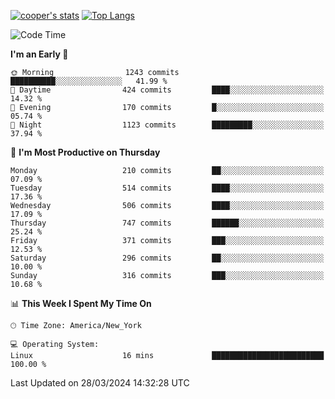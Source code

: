 [![cooper's stats](https://github-readme-stats-dwoluvhms-coopjz.vercel.app/api?username=coopjz&count_private=true)](https://github.com/coopjz/github-readme-stats)
[![Top Langs](https://github-readme-stats-dwoluvhms-coopjz.vercel.app/api/top-langs/?username=coopjz&count_private=true&langs_count=8&layout=compact)](https://github.com/coopjz/github-readme-stats)
<!--START_SECTION:waka-->
![Code Time](http://img.shields.io/badge/Code%20Time-2%20hrs%2026%20mins-blue)

**I'm an Early 🐤** 

```text
🌞 Morning                1243 commits        ██████████░░░░░░░░░░░░░░░   41.99 % 
🌆 Daytime                424 commits         ████░░░░░░░░░░░░░░░░░░░░░   14.32 % 
🌃 Evening                170 commits         █░░░░░░░░░░░░░░░░░░░░░░░░   05.74 % 
🌙 Night                  1123 commits        █████████░░░░░░░░░░░░░░░░   37.94 % 
```
📅 **I'm Most Productive on Thursday** 

```text
Monday                   210 commits         ██░░░░░░░░░░░░░░░░░░░░░░░   07.09 % 
Tuesday                  514 commits         ████░░░░░░░░░░░░░░░░░░░░░   17.36 % 
Wednesday                506 commits         ████░░░░░░░░░░░░░░░░░░░░░   17.09 % 
Thursday                 747 commits         ██████░░░░░░░░░░░░░░░░░░░   25.24 % 
Friday                   371 commits         ███░░░░░░░░░░░░░░░░░░░░░░   12.53 % 
Saturday                 296 commits         ██░░░░░░░░░░░░░░░░░░░░░░░   10.00 % 
Sunday                   316 commits         ███░░░░░░░░░░░░░░░░░░░░░░   10.68 % 
```


📊 **This Week I Spent My Time On** 

```text
🕑︎ Time Zone: America/New_York

💻 Operating System: 
Linux                    16 mins             █████████████████████████   100.00 % 
```


 Last Updated on 28/03/2024 14:32:28 UTC
<!--END_SECTION:waka-->
